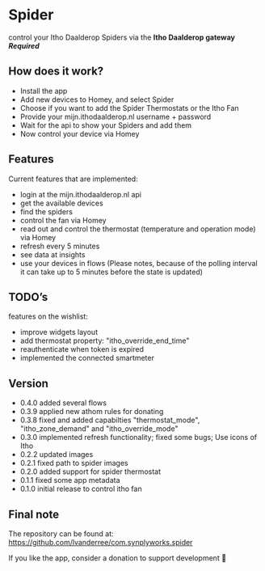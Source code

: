 # Spider

control your Itho Daalderop Spiders via the **Itho Daalderop gateway** ***Required***

## How does it work?

* Install the app
* Add new devices to Homey, and select Spider
* Choose if you want to add the Spider Thermostats or the Itho Fan
* Provide your mijn.ithodaalderop.nl username + password
* Wait for the api to show your Spiders and add them
* Now control your device via Homey 

## Features

Current features that are implemented:

* login at the mijn.ithodaalderop.nl api
* get the available devices
* find the spiders
* control the fan via Homey
* read out and control the thermostat (temperature and operation mode) via Homey
* refresh every 5 minutes
* see data at insights
* use your devices in flows (Please notes, because of the polling interval it can take up to 5 minutes before the state is updated)

## TODO’s

features on the wishlist:

* improve widgets layout
* add thermostat property: "itho_override_end_time"
* reauthenticate when token is expired
* implemented the connected smartmeter

## Version

* 0.4.0 added several flows
* 0.3.9 applied new athom rules for donating
* 0.3.8 fixed and added capabilties "thermostat_mode", "itho_zone_demand" and "itho_override_mode"
* 0.3.0 implemented refresh functionality; fixed some bugs; Use icons of Itho
* 0.2.2 updated images
* 0.2.1 fixed path to spider images
* 0.2.0 added support for spider thermostat
* 0.1.1 fixed some app metadata
* 0.1.0 initial release to control itho fan

## Final note

The repository can be found at: https://github.com/lvanderree/com.synplyworks.spider

If you like the app, consider a donation to support development :beer: 

